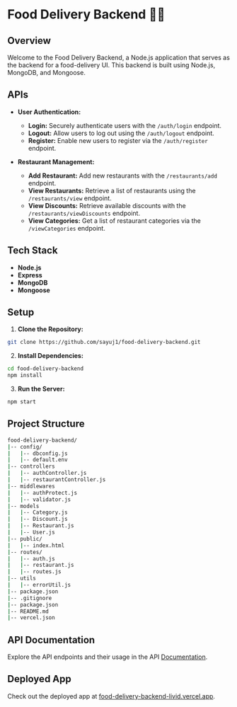 
# Food Delivery Backend 🍔🚚

## Overview

Welcome to the Food Delivery Backend, a Node.js application that serves as the backend for a food-delivery UI. This backend is built using Node.js, MongoDB, and Mongoose.

## APIs

-   **User Authentication:**
    -   **Login:** Securely authenticate users with the `/auth/login` endpoint.
    -   **Logout:** Allow users to log out using the `/auth/logout` endpoint.
    -   **Register:** Enable new users to register via the `/auth/register` endpoint.

-   **Restaurant Management:**    
    -   **Add Restaurant:** Add new restaurants with the `/restaurants/add` endpoint.
    -   **View Restaurants:** Retrieve a list of restaurants using the `/restaurants/view` endpoint.
    -   **View Discounts:** Retrieve available discounts with the `/restaurants/viewDiscounts` endpoint.
    -   **View Categories:** Get a list of restaurant categories via the `/viewCategories` endpoint.

## Tech Stack

-   **Node.js** 
-   **Express** 
-   **MongoDB**
-   **Mongoose**

## Setup

1.  **Clone the Repository:**
```bash
git clone https://github.com/sayuj1/food-delivery-backend.git
```
2. **Install Dependencies:**
```bash
cd food-delivery-backend
npm install
```
    
3.  **Run the Server:**
```bash
npm start
```

## Project Structure

```bash
food-delivery-backend/
|-- config/
|   |-- dbconfig.js
|	|-- default.env
|-- controllers
|	|-- authController.js
|	|-- restaurantController.js
|-- middlewares
|	|-- authProtect.js
|	|-- validator.js
|-- models
|	|-- Category.js
|	|--	Discount.js
|	|--	Restaurant.js
|	|--	User.js
|-- public/
|	|-- index.html
|-- routes/
|	|-- auth.js
|	|-- restaurant.js
|	|-- routes.js
|-- utils
|	|-- errorUtil.js
|-- package.json
|-- .gitignore
|-- package.json
|-- README.md
|-- vercel.json
```



## API Documentation

Explore the API endpoints and their usage in the API [Documentation](https://documenter.getpostman.com/view/14745238/2s9YyqihsS#53ecd93b-3290-4096-be38-e678b2046ddc).

## Deployed App

Check out the deployed app at [food-delivery-backend-livid.vercel.app](https://food-delivery-backend-livid.vercel.app/).
